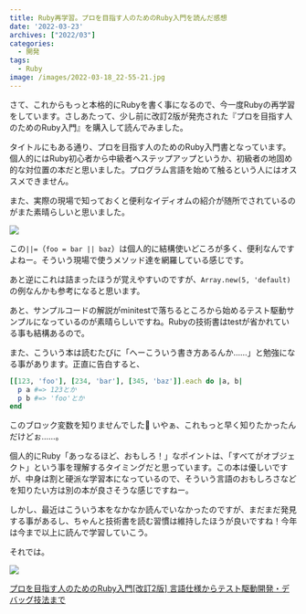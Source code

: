 ```yaml
---
title: Ruby再学習。プロを目指す人のためのRuby入門を読んだ感想
date: '2022-03-23'
archives: ["2022/03"]
categories:
  - 開発
tags:
  - Ruby
image: /images/2022-03-18_22-55-21.jpg
---
```

さて、これからもっと本格的にRubyを書く事になるので、今一度Rubyの再学習をしています。さしあたって、少し前に改訂2版が発売された『プロを目指す人のためのRuby入門』を購入して読んでみました。

タイトルにもある通り、プロを目指す人のためのRuby入門書となっています。個人的にはRuby初心者から中級者へステップアップというか、初級者の地固め的な対位置の本だと思いました。プログラム言語を始めて触るという人にはオススメできません。

また、実際の現場で知っておくと便利なイディオムの紹介が随所でされているのがまた素晴らしいと思いました。

![](/images/2022-03-22_23-32-01.jpg)

この`||=`（`foo = bar || baz`）は個人的に結構使いどころが多く、便利なんですよねー。そういう現場で使うメソッド達を網羅している感じです。

あと逆にこれは詰まったほうが覚えやすいのですが、`Array.new(5, 'default)`の例なんかも参考になると思います。

あと、サンプルコードの解説がminitestで落ちるところから始めるテスト駆動サンプルになっているのが素晴らしいですね。Rubyの技術書はtestが省かれている事も結構あるので。

また、こういう本は読むたびに「へーこういう書き方あるんか……」と勉強になる事があります。正直に告白すると、

```ruby
[[123, 'foo'], [234, 'bar'], [345, 'baz']].each do |a, b|
  p a #=> 123とか
  p b #=> 'foo'とか
end
```

このブロック変数を知りませんでした🤢 いやぁ、これもっと早く知りたかったんだけどぉ……。

個人的にRuby「あっなるほど、おもしろ！」なポイントは、「すべてがオブジェクト」という事を理解するタイミングだと思っています。この本は優しいですが、中身は割と硬派な学習本になっているので、そういう言語のおもしろさなどを知りたい方は別の本が良さそうな感じですねー。

しかし、最近はこういう本をなかなか読んでいなかったのですが、まだまだ発見する事があるし、ちゃんと技術書を読む習慣は維持したほうが良いですね！今年は今まで以上に読んで学習していこう。

それでは。

<div class="amazfy">
<a href="https://www.amazon.co.jp/dp/4297124378?tag=t4traw-22">
<img src="https://ws-fe.amazon-adsystem.com/widgets/q?_encoding=UTF8&ASIN=4297124378&Format=_SL250_&ID=AsinImage&MarketPlace=JP&ServiceVersion=20070822&WS=1&tag=t4traw-22&language=ja_JP">
<p>プロを目指す人のためのRuby入門[改訂2版] 言語仕様からテスト駆動開発・デバッグ技法まで</p>
</a>
</div>
